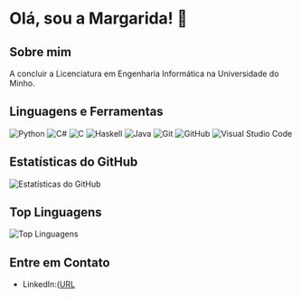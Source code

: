 # Olá, sou a Margarida! 👋

## Sobre mim
A concluir a Licenciatura em Engenharia Informática na Universidade do Minho.

## Linguagens e Ferramentas
![Python](https://img.shields.io/badge/-Python-3776AB?style=flat-square&logo=python&logoColor=white)
![C#](https://img.shields.io/badge/-C%23-239120?style=flat-square&logo=c-sharp&logoColor=white)
![C](https://img.shields.io/badge/-C-00599C?style=flat-square&logo=c&logoColor=white)
![Haskell](https://img.shields.io/badge/-Haskell-5D4F85?style=flat-square&logo=haskell&logoColor=white)
![Java](https://img.shields.io/badge/-Java-007396?style=flat-square&logo=java&logoColor=white)
![Git](https://img.shields.io/badge/-Git-F05032?style=flat-square&logo=git&logoColor=white)
![GitHub](https://img.shields.io/badge/-GitHub-181717?style=flat-square&logo=github&logoColor=white)
![Visual Studio Code](https://img.shields.io/badge/-Visual%20Studio%20Code-007ACC?style=flat-square&logo=visual-studio-code&logoColor=white)

## Estatísticas do GitHub
![Estatísticas do GitHub](https://github-readme-stats.vercel.app/api?username=seu_nome_de_usuário&show_icons=true&theme=radical)

## Top Linguagens
![Top Linguagens](https://github-readme-stats.vercel.app/api/top-langs/?username=seu_nome_de_usuário&layout=compact)

## Entre em Contato
- LinkedIn:([URL](https://www.linkedin.com/in/margarida-sousa-pimenta-021911273/)
